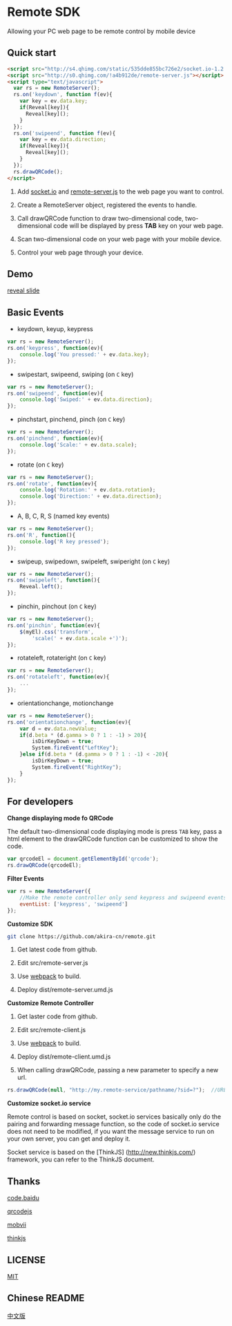 # Remote SDK

Allowing your PC web page to be remote control by mobile device

## Quick start

```html
<script src="http://s4.qhimg.com/static/535dde855bc726e2/socket.io-1.2.0.js"></script>
<script src="http://s0.qhimg.com/!a4b912de/remote-server.js"></script>
<script type="text/javascript">
  var rs = new RemoteServer();
  rs.on('keydown', function f(ev){
    var key = ev.data.key;
    if(Reveal[key]){
      Reveal[key](); 
    }
  });
  rs.on('swipeend', function f(ev){
    var key = ev.data.direction;
    if(Reveal[key]){
      Reveal[key](); 
    }
  });
  rs.drawQRCode();
</script>
```

1. Add [socket.io](https://github.com/socketio/socket.io) and [remote-server.js](http://s0.qhimg.com/!a4b912de/remote-server.js) to the web page you want to control.

2. Create a RemoteServer object, registered the events to handle.

3. Call drawQRCode function to draw two-dimensional code, two-dimensional code will be displayed by press **TAB** key on your web page.

4. Scan two-dimensional code on your web page with your mobile device.

5. Control your web page through your device.

## Demo

[reveal slide](http://remote.baomitu.com/static/demo/reveal/index.html)

## Basic Events

* keydown, keyup, keypress

```js
var rs = new RemoteServer();
rs.on('keypress', function(ev){
	console.log('You pressed:' + ev.data.key);
});
```

* swipestart, swipeend, swiping (on `C` key) 

```js
var rs = new RemoteServer();
rs.on('swipeend', function(ev){
	console.log('Swiped:' + ev.data.direction);
});
```

* pinchstart, pinchend, pinch (on `C` key)

```js
var rs = new RemoteServer();
rs.on('pinchend', function(ev){
	console.log('Scale:' + ev.data.scale);
});
```

* rotate (on `C` key)

```js
var rs = new RemoteServer();
rs.on('rotate', function(ev){
	console.log('Rotation:' + ev.data.rotation);
	console.log('Direction:' + ev.data.direction);
});
```

* A, B, C, R, S (named key events)

```js
var rs = new RemoteServer();
rs.on('R', function(){
	console.log('R key pressed');
});
```

* swipeup, swipedown, swipeleft, swiperight (on `C` key)

```js
var rs = new RemoteServer();
rs.on('swipeleft', function(){
	Reveal.left();
});
```

* pinchin, pinchout (on `C` key)

```js
var rs = new RemoteServer();
rs.on('pinchin', function(ev){
	$(myEl).css('transform', 
		'scale(' + ev.data.scale +')');
});
```

* rotateleft, rotateright (on `C` key)

```js
var rs = new RemoteServer();
rs.on('rotateleft', function(ev){
	...
});
```

* orientationchange, motionchange

```js
var rs = new RemoteServer();
rs.on('orientationchange', function(ev){
	var d = ev.data.newValue;
	if(d.beta * (d.gamma > 0 ? 1 : -1) > 20){
		isDirKeyDown = true;
		System.fireEvent("LeftKey");				
	}else if(d.beta * (d.gamma > 0 ? 1 : -1) < -20){
		isDirKeyDown = true;
		System.fireEvent("RightKey");	
	}
});
```

## For developers

**Change displaying mode fo QRCode**

The default two-dimensional code displaying mode is press `TAB` key, pass a html element to the drawQRCode function can be customized to show the code.

```js
var qrcodeEl = document.getElementById('qrcode');
rs.drawQRCode(qrcodeEl);
```

**Filter Events**

```js
var rs = new RemoteServer({
	//Make the remote controller only send keypress and swipeend events
  	eventList: ['keypress', 'swipeend']	
});
```

**Customize SDK**

```bash
git clone https://github.com/akira-cn/remote.git
```

1. Get latest code from github.

2. Edit src/remote-server.js

3. Use [webpack](https://webpack.github.io) to build.

4. Deploy dist/remote-server.umd.js

**Customize Remote Controller**

1. Get laster code from github.

2. Edit src/remote-client.js

3. Use [webpack](https://webpack.github.io) to build.

4. Deploy dist/remote-client.umd.js

5. When calling drawQRCode, passing a new parameter to specify a new url.

```js
rs.drawQRCode(null, "http://my.remote-service/pathname/?sid=?");  //URL必须要带上参数sid
```

**Customize socket.io service**

Remote control is based on socket, socket.io services basically only do the pairing and forwarding message function, so the code of socket.io service does not need to be modified, if you want the message service to run on your own server, you can get and deploy it.

Socket service is based on the [ThinkJS] (http://new.thinkjs.com/) framework, you can refer to the ThinkJS document.

## Thanks

[code.baidu](https://github.com/Clouda-team/touch.code.baidu.com)

[qrcodejs](https://github.com/davidshimjs/qrcodejs)

[mobvii](https://github.com/75team/mobvii/)

[thinkjs](https://github.com/75team/thinkjs/)

## LICENSE
[MIT](LICENSE)

## Chinese README

[中文版](README_cn.md)
